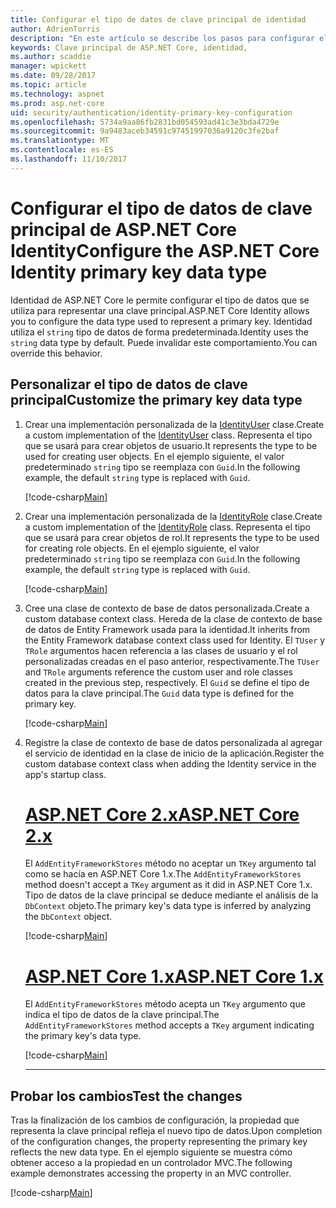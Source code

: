 ```yaml
---
title: Configurar el tipo de datos de clave principal de identidad
author: AdrienTorris
description: "En este artículo se describe los pasos para configurar el tipo de datos que desee utilizado para la clave principal de ASP.NET Core Identity."
keywords: Clave principal de ASP.NET Core, identidad,
ms.author: scaddie
manager: wpickett
ms.date: 09/28/2017
ms.topic: article
ms.technology: aspnet
ms.prod: asp.net-core
uid: security/authentication/identity-primary-key-configuration
ms.openlocfilehash: 5734a9aa86fb2831bd054593ad41c3e3bda4729e
ms.sourcegitcommit: 9a9483aceb34591c97451997036a9120c3fe2baf
ms.translationtype: MT
ms.contentlocale: es-ES
ms.lasthandoff: 11/10/2017
---
```

# <a name="configure-the-aspnet-core-identity-primary-key-data-type"></a><span data-ttu-id="2f8d6-104">Configurar el tipo de datos de clave principal de ASP.NET Core Identity</span><span class="sxs-lookup"><span data-stu-id="2f8d6-104">Configure the ASP.NET Core Identity primary key data type</span></span>

<span data-ttu-id="2f8d6-105">Identidad de ASP.NET Core le permite configurar el tipo de datos que se utiliza para representar una clave principal.</span><span class="sxs-lookup"><span data-stu-id="2f8d6-105">ASP.NET Core Identity allows you to configure the data type used to represent a primary key.</span></span> <span data-ttu-id="2f8d6-106">Identidad utiliza el `string` tipo de datos de forma predeterminada.</span><span class="sxs-lookup"><span data-stu-id="2f8d6-106">Identity uses the `string` data type by default.</span></span> <span data-ttu-id="2f8d6-107">Puede invalidar este comportamiento.</span><span class="sxs-lookup"><span data-stu-id="2f8d6-107">You can override this behavior.</span></span>

## <a name="customize-the-primary-key-data-type"></a><span data-ttu-id="2f8d6-108">Personalizar el tipo de datos de clave principal</span><span class="sxs-lookup"><span data-stu-id="2f8d6-108">Customize the primary key data type</span></span>

1. <span data-ttu-id="2f8d6-109">Crear una implementación personalizada de la [IdentityUser](https://docs.microsoft.com/aspnet/core/api/microsoft.aspnetcore.identity.entityframeworkcore.identityuser-1) clase.</span><span class="sxs-lookup"><span data-stu-id="2f8d6-109">Create a custom implementation of the [IdentityUser](https://docs.microsoft.com/aspnet/core/api/microsoft.aspnetcore.identity.entityframeworkcore.identityuser-1) class.</span></span> <span data-ttu-id="2f8d6-110">Representa el tipo que se usará para crear objetos de usuario.</span><span class="sxs-lookup"><span data-stu-id="2f8d6-110">It represents the type to be used for creating user objects.</span></span> <span data-ttu-id="2f8d6-111">En el ejemplo siguiente, el valor predeterminado `string` tipo se reemplaza con `Guid`.</span><span class="sxs-lookup"><span data-stu-id="2f8d6-111">In the following example, the default `string` type is replaced with `Guid`.</span></span>

    [!code-csharp[Main](identity/sample/src/ASPNET-IdentityDemo-PrimaryKeysConfig/Models/ApplicationUser.cs?highlight=4&range=7-13)]

1. <span data-ttu-id="2f8d6-112">Crear una implementación personalizada de la [IdentityRole](https://docs.microsoft.com/aspnet/core/api/microsoft.aspnetcore.identity.entityframeworkcore.identityrole-1) clase.</span><span class="sxs-lookup"><span data-stu-id="2f8d6-112">Create a custom implementation of the [IdentityRole](https://docs.microsoft.com/aspnet/core/api/microsoft.aspnetcore.identity.entityframeworkcore.identityrole-1) class.</span></span> <span data-ttu-id="2f8d6-113">Representa el tipo que se usará para crear objetos de rol.</span><span class="sxs-lookup"><span data-stu-id="2f8d6-113">It represents the type to be used for creating role objects.</span></span> <span data-ttu-id="2f8d6-114">En el ejemplo siguiente, el valor predeterminado `string` tipo se reemplaza con `Guid`.</span><span class="sxs-lookup"><span data-stu-id="2f8d6-114">In the following example, the default `string` type is replaced with `Guid`.</span></span>
    
    [!code-csharp[Main](identity/sample/src/ASPNET-IdentityDemo-PrimaryKeysConfig/Models/ApplicationRole.cs?highlight=3&range=7-12)]
    
1. <span data-ttu-id="2f8d6-115">Cree una clase de contexto de base de datos personalizada.</span><span class="sxs-lookup"><span data-stu-id="2f8d6-115">Create a custom database context class.</span></span> <span data-ttu-id="2f8d6-116">Hereda de la clase de contexto de base de datos de Entity Framework usada para la identidad.</span><span class="sxs-lookup"><span data-stu-id="2f8d6-116">It inherits from the Entity Framework database context class used for Identity.</span></span> <span data-ttu-id="2f8d6-117">El `TUser` y `TRole` argumentos hacen referencia a las clases de usuario y el rol personalizadas creadas en el paso anterior, respectivamente.</span><span class="sxs-lookup"><span data-stu-id="2f8d6-117">The `TUser` and `TRole` arguments reference the custom user and role classes created in the previous step, respectively.</span></span> <span data-ttu-id="2f8d6-118">El `Guid` se define el tipo de datos para la clave principal.</span><span class="sxs-lookup"><span data-stu-id="2f8d6-118">The `Guid` data type is defined for the primary key.</span></span>

    [!code-csharp[Main](identity/sample/src/ASPNET-IdentityDemo-PrimaryKeysConfig/Data/ApplicationDbContext.cs?highlight=3&range=9-26)]
    
1. <span data-ttu-id="2f8d6-119">Registre la clase de contexto de base de datos personalizada al agregar el servicio de identidad en la clase de inicio de la aplicación.</span><span class="sxs-lookup"><span data-stu-id="2f8d6-119">Register the custom database context class when adding the Identity service in the app's startup class.</span></span>

    # <a name="aspnet-core-2xtabaspnetcore2x"></a>[<span data-ttu-id="2f8d6-120">ASP.NET Core 2.x</span><span class="sxs-lookup"><span data-stu-id="2f8d6-120">ASP.NET Core 2.x</span></span>](#tab/aspnetcore2x)
    
    <span data-ttu-id="2f8d6-121">El `AddEntityFrameworkStores` método no aceptar un `TKey` argumento tal como se hacía en ASP.NET Core 1.x.</span><span class="sxs-lookup"><span data-stu-id="2f8d6-121">The `AddEntityFrameworkStores` method doesn't accept a `TKey` argument as it did in ASP.NET Core 1.x.</span></span> <span data-ttu-id="2f8d6-122">Tipo de datos de la clave principal se deduce mediante el análisis de la `DbContext` objeto.</span><span class="sxs-lookup"><span data-stu-id="2f8d6-122">The primary key's data type is inferred by analyzing the `DbContext` object.</span></span>
    
    [!code-csharp[Main](identity/sample/src/ASPNETv2-IdentityDemo-PrimaryKeysConfig/Startup.cs?highlight=6-8&range=25-37)]
    
    # <a name="aspnet-core-1xtabaspnetcore1x"></a>[<span data-ttu-id="2f8d6-123">ASP.NET Core 1.x</span><span class="sxs-lookup"><span data-stu-id="2f8d6-123">ASP.NET Core 1.x</span></span>](#tab/aspnetcore1x)
    
    <span data-ttu-id="2f8d6-124">El `AddEntityFrameworkStores` método acepta un `TKey` argumento que indica el tipo de datos de la clave principal.</span><span class="sxs-lookup"><span data-stu-id="2f8d6-124">The `AddEntityFrameworkStores` method accepts a `TKey` argument indicating the primary key's data type.</span></span>
    
    [!code-csharp[Main](identity/sample/src/ASPNET-IdentityDemo-PrimaryKeysConfig/Startup.cs?highlight=9-11&range=39-55)]
    
    ---

## <a name="test-the-changes"></a><span data-ttu-id="2f8d6-125">Probar los cambios</span><span class="sxs-lookup"><span data-stu-id="2f8d6-125">Test the changes</span></span>

<span data-ttu-id="2f8d6-126">Tras la finalización de los cambios de configuración, la propiedad que representa la clave principal refleja el nuevo tipo de datos.</span><span class="sxs-lookup"><span data-stu-id="2f8d6-126">Upon completion of the configuration changes, the property representing the primary key reflects the new data type.</span></span> <span data-ttu-id="2f8d6-127">En el ejemplo siguiente se muestra cómo obtener acceso a la propiedad en un controlador MVC.</span><span class="sxs-lookup"><span data-stu-id="2f8d6-127">The following example demonstrates accessing the property in an MVC controller.</span></span>

[!code-csharp[Main](identity/sample/src/ASPNET-IdentityDemo-PrimaryKeysConfig/Controllers/AccountController.cs?name=snippet_GetCurrentUserId&highlight=6)]
